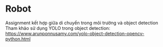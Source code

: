 # Robot
Assignment kết hợp giữa di chuyển trong môi trường và object detection
Tham khảo sử dụng YOLO trong object detection: https://www.arunponnusamy.com/yolo-object-detection-opencv-python.html
